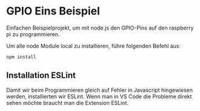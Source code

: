 # GPIO Eins Beispiel

Einfachen Beispielprojekt, um mit node.js den GPIO-Pins auf den raspberry pi zu programmieren. 

Um alle node Module local zu installieren, führe folgenden Befehl aus:

```
npm install
```

## Installation ESLint

Damit wir beim Programmieren gleich auf Fehler in Javascript hingewiesen werden, installierten wir ESLint.
Wenn man in VS Code die Probleme direkt sehen möchte braucht man die Extension ESLint.

